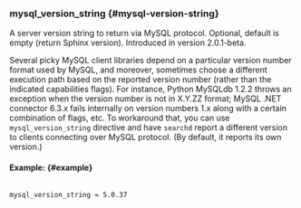 ### mysql_version_string {#mysql-version-string}

A server version string to return via MySQL protocol. Optional, default is empty (return Sphinx version). Introduced in version 2.0.1-beta.

Several picky MySQL client libraries depend on a particular version number format used by MySQL, and moreover, sometimes choose a different execution path based on the reported version number (rather than the indicated capabilities flags). For instance, Python MySQLdb 1.2.2 throws an exception when the version number is not in X.Y.ZZ format; MySQL .NET connector 6.3.x fails internally on version numbers 1.x along with a certain combination of flags, etc. To workaround that, you can use `mysql_version_string` directive and have `searchd` report a different version to clients connecting over MySQL protocol. (By default, it reports its own version.)

#### Example: {#example}

```

mysql_version_string = 5.0.37

```